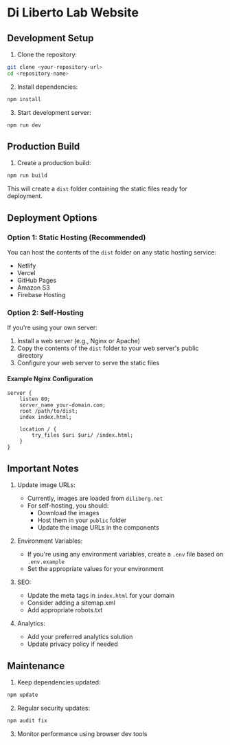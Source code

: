 # Di Liberto Lab Website

## Development Setup

1. Clone the repository:
```bash
git clone <your-repository-url>
cd <repository-name>
```

2. Install dependencies:
```bash
npm install
```

3. Start development server:
```bash
npm run dev
```

## Production Build

1. Create a production build:
```bash
npm run build
```

This will create a `dist` folder containing the static files ready for deployment.

## Deployment Options

### Option 1: Static Hosting (Recommended)

You can host the contents of the `dist` folder on any static hosting service:

- Netlify
- Vercel
- GitHub Pages
- Amazon S3
- Firebase Hosting

### Option 2: Self-Hosting

If you're using your own server:

1. Install a web server (e.g., Nginx or Apache)
2. Copy the contents of the `dist` folder to your web server's public directory
3. Configure your web server to serve the static files

#### Example Nginx Configuration

```nginx
server {
    listen 80;
    server_name your-domain.com;
    root /path/to/dist;
    index index.html;

    location / {
        try_files $uri $uri/ /index.html;
    }
}
```

## Important Notes

1. Update image URLs:
   - Currently, images are loaded from `diliberg.net`
   - For self-hosting, you should:
     - Download the images
     - Host them in your `public` folder
     - Update the image URLs in the components

2. Environment Variables:
   - If you're using any environment variables, create a `.env` file based on `.env.example`
   - Set the appropriate values for your environment

3. SEO:
   - Update the meta tags in `index.html` for your domain
   - Consider adding a sitemap.xml
   - Add appropriate robots.txt

4. Analytics:
   - Add your preferred analytics solution
   - Update privacy policy if needed

## Maintenance

1. Keep dependencies updated:
```bash
npm update
```

2. Regular security updates:
```bash
npm audit fix
```

3. Monitor performance using browser dev tools